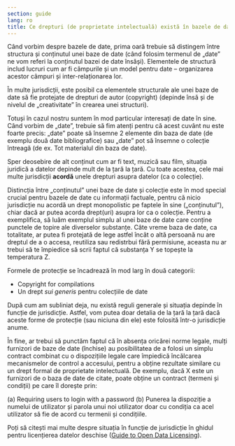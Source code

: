 ```yaml
---
section: guide
lang: ro
title: Ce drepturi (de proprietate intelectuală) există în bazele de date?
---
```


Când vorbim despre bazele de date, prima oară trebuie să distingem între structura și conținutul unei baze de date (când folosim termenul de „date” ne vom referi la conținutul bazei de date însăși). Elementele de structură includ lucruri cum ar fi câmpurile și un model pentru date – organizarea acestor câmpuri și inter-relaționarea lor.

În multe jurisdicții, este posibil ca elementele structurale ale unei baze de date să fie protejate de drepturi de autor (copyright) (depinde însă și de nivelul de „creativitate” în crearea unei structuri).

Totuși în cazul nostru suntem în mod particular interesați de date în sine. Când vorbim de „date”, trebuie să fim atenți pentru că acest cuvânt nu este foarte precis: „date” poate să însemne 2 elemente din baza de date (de exemplu două date bibliografice) sau „date” pot să însemne o colecție întreagă (de ex. Tot materialul din baza de date).

Sper deosebire de alt conținut cum ar fi text, muzică sau film, situația juridică a datelor depinde mult de la țară la țară. Cu toate acestea, cele mai multe jurisdicții **acordă** unele drepturi asupra datelor (ca o colecție).

Distincția între „conținutul” unei baze de date și colecție este în mod special crucial pentru bazele de date cu informații factuale, pentru că nicio jurisdicție nu acordă un drept monopolistic pe faptele în sine („conținutul”), chiar dacă ar putea acorda drept(uri) asupra lor ca o colecție. Pentru a exemplifica, să luăm exemplul simplu al unei baze de date care conține punctele de topire ale diverselor substanțe. Câte vreme baza de date, ca totalitate, ar putea fi protejată de lege astfel încât o altă persoană nu are dreptul de a o accesa, reutiliza sau redistrbui fără permisiune, aceasta nu ar trebui să te împiedice să scrii faptul că substanța Y se topește la temperatura Z.

Formele de protecție se încadrează în mod larg în două categorii:

-   Copyright for compilations
-   Un drept *sui generis* pentru colecțiile de date

După cum am subliniat deja, nu există reguli generale și situația depinde în funcție de jurisdicție. Astfel, vom putea doar detalia de la țară la țară dacă aceste forme de protecție (sau niciuna din ele) este folosită într-o jurisdicție anume.

În fine, ar trebui să punctăm faptul că în absența oricărei norme legale, mulți furnizori de baze de date (închise) au posibilitatea de a folosi un simplu contract combinat cu o dispozițiile legale care împiedică încălcarea mecanismelor de control a accesului, pentru a obține rezultate similare cu un drept formal de proprietate intelectuală. De exemplu, dacă X este un furnizori de o baza de date de citate, poate obține un contract (termeni și condiții) pe care îl dorește prin:

(a) Requiring users to login with a password (b) Punerea la dispoziție a numelui de utilizator și parola unui noi utilizator doar cu condiția ca acel utilizator să fie de acord cu termenii și condițiile.

Poți să citești mai multe despre situația în funcție de jurisdicție în ghidul pentru licențierea datelor deschise ([Guide to Open Data Licensing](http://opendefinition.org/guide/data/)).